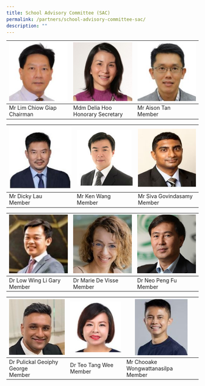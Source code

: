 ```yaml
---
title: School Advisory Committee (SAC)
permalink: /partners/school-advisory-committee-sac/
description: ""
---
```

| ![](/images/SAC/Mr%20Lim%20Chiow%20Giap%20Chairman.jpg) | ![](/images/SAC/Mdm%20Hoo%20Honorary%20Secretary.jpg) | ![](/images/SAC/Mr%20Tan%20Kian%20Shen%20Aison.jpg) |
| -------- | -------- | -------- |
| Mr Lim Chiow Giap <br>Chairman     | Mdm Delia Hoo <br> Honorary Secretary     | Mr Aison Tan<br>Member     |


| ![](/images/mr%20dicky%20lau.JPG) | ![](/images/9a%20Ken%20Wang.jpg)| ![](/images/SAC/Mr%20Siva%20Govindasamy.jpg) |
| -------- | -------- | -------- |
| Mr Dicky Lau <br>Member     | Mr Ken Wang<br>Member     | Mr Siva Govindasamy<br>Member     |



| ![](/images/SAC/Dr%20Low%20Wing%20Li%20Gary.jpg) | ![](/images/SAC/Dr%20Marie.jpg) | ![](/images/SAC/Dr%20Neo%20Peng%20Fu.jpg) |
| -------- | -------- | -------- |
| Dr Low Wing Li Gary<br>Member     | Dr Marie De Visse<br>Member     | Dr Neo Peng Fu<br>Member     |



| ![](/images/SAC/Dr%20Pulickal%20Geoiphy%20George.jpg) | ![](/images/SAC/Dr%20Teo%20Tang%20Wee.jpg) | ![](/images/mr%20chooake%20(3).JPG) |
| -------- | -------- | -------- |
| Dr Pulickal Geoiphy George<br>Member     | Dr Teo Tang Wee<br>Member     | Mr Chooake Wongwattanasilpa<br>Member     |